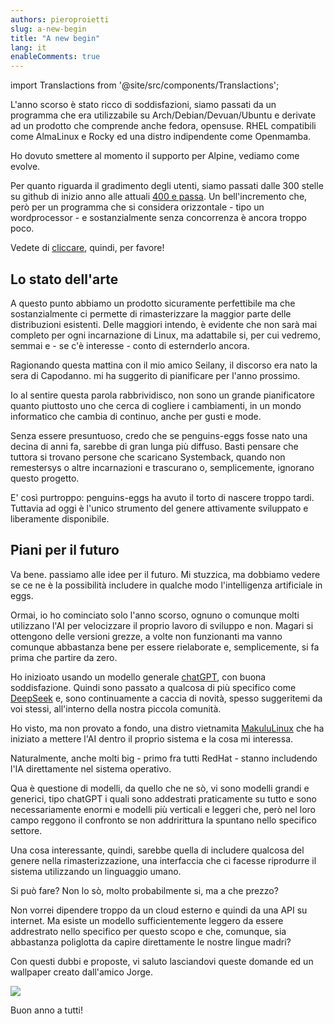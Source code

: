 ```yaml
---
authors: pieroproietti
slug: a-new-begin
title: "A new begin"
lang: it
enableComments: true
---
```


import Translactions from '@site/src/components/Translactions';

<Translactions />

L'anno scorso è stato ricco di soddisfazioni, siamo passati da un programma che era utilizzabile su Arch/Debian/Devuan/Ubuntu e derivate ad un prodotto che comprende anche fedora, opensuse. RHEL compatibili come AlmaLinux e Rocky ed una distro indipendente come Openmamba.

Ho dovuto smettere al momento il supporto per Alpine, vediamo come evolve.

Per quanto riguarda il gradimento degli utenti, siamo passati dalle 300 stelle su github di inizio anno alle attuali [400 e passa](https://star-history.com/#pieroproietti/penguins-eggs&Date). Un bell'incremento che, però per un programma che si considera orizzontale - tipo un wordprocessor - e sostanzialmente senza concorrenza è ancora troppo poco.

Vedete di [cliccare](https://github.com/pieroproietti/penguins-eggs), quindi, per favore!

## Lo stato dell'arte
A questo punto abbiamo un prodotto sicuramente perfettibile ma che sostanzialmente ci permette di rimasterizzare la maggior parte delle distribuzioni esistenti. Delle maggiori intendo, è evidente che non sarà mai completo per ogni incarnazione di Linux, ma adattabile si, per cui vedremo, semmai e - se c'è interesse - conto di esternderlo ancora.

Ragionando questa mattina con il mio amico Seilany, il discorso era nato la sera di Capodanno. mi ha suggerito di pianificare per l'anno prossimo. 

Io al sentire questa parola rabbrividisco, non sono un grande pianificatore quanto piuttosto uno che cerca di cogliere i cambiamenti, in un mondo informatico che cambia di continuo, anche per gusti e mode.

Senza essere presuntuoso, credo che se penguins-eggs fosse nato una decina di anni fa, sarebbe di gran lunga più diffuso. Basti pensare che tuttora si trovano persone che scaricano Systemback, quando non remestersys o altre incarnazioni e trascurano o, semplicemente, ignorano questo progetto.

E' così purtroppo: penguins-eggs ha avuto il torto di nascere troppo tardi. Tuttavia ad oggi è l'unico strumento del genere attivamente sviluppato e liberamente disponibile.

## Piani per il futuro
Va bene. passiamo alle idee per il futuro. Mi stuzzica, ma dobbiamo vedere se ce ne è la possibilità includere in qualche modo l'intelligenza artificiale in eggs.

Ormai, io ho cominciato solo l'anno scorso, ognuno o comunque molti utilizzano l'AI per velocizzare il proprio lavoro di sviluppo e non. Magari si ottengono delle versioni grezze, a volte non funzionanti ma vanno comunque abbastanza bene per essere rielaborate e, semplicemente, si fa prima che partire da zero.

Ho inizioato usando un modello generale [chatGPT](https://chatgpt.com/), con buona soddisfazione. Quindi sono passato a qualcosa di più specifico come [DeepSeek](https://chat.deepseek.com/) e, sono continuamente a caccia di novità, spesso suggeritemi da voi stessi, all'interno della nostra piccola comunità.

Ho visto, ma non provato a fondo, una distro vietnamita [MakuluLinux](https://www.makululinux.com/wp/) che ha iniziato a mettere l'AI dentro il proprio sistema e la cosa mi interessa. 

Naturalmente, anche molti big - primo fra tutti RedHat - stanno includendo l'IA direttamente nel sistema operativo.

Qua è questione di modelli, da quello che ne sò, vi sono modelli grandi e generici, tipo chatGPT i quali sono addestrati praticamente su tutto e sono necessariamente enormi e modelli più verticali e leggeri che, però nel loro campo reggono il confronto se non addririttura la spuntano nello specifico settore.

Una cosa interessante, quindi, sarebbe quella di includere qualcosa del genere nella rimasterizzazione, una interfaccia che ci facesse riprodurre il sistema utilizzando un linguaggio umano.

Si può fare? Non lo sò, molto probabilmente si, ma a che prezzo? 

Non vorrei dipendere troppo da un cloud esterno e quindi da una API su internet. Ma esiste un modello sufficientemente leggero da essere addrestrato nello specifico per questo scopo e che, comunque, sia abbastanza poliglotta da capire direttamente le nostre lingue madri?

Con questi dubbi e proposte, vi saluto lasciandovi queste domande ed un wallpaper creato dall'amico Jorge.

![](/img/penguins-eggs-wallpaper.jpeg)


Buon anno a tutti!


